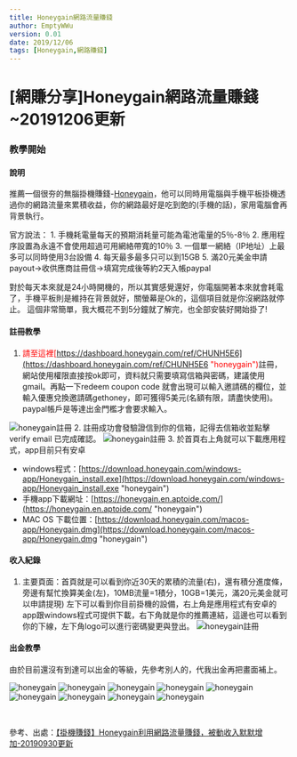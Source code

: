 ```yaml
---
title: Honeygain網路流量賺錢
author: EmptyWWu
version: 0.01
date: 2019/12/06
tags: [Honeygain,網路賺錢]
---
```


[網賺分享]Honeygain網路流量賺錢~20191206更新
===

### 教學開始
#### 說明
推薦一個很夯的無腦掛機賺錢-[Honeygain](https://dashboard.honeygain.com/ref/CHUNH5E6 "honeygain")，他可以同時用電腦與手機平板掛機透過你的網路流量來累積收益，你的網路最好是吃到飽的(手機的話)，家用電腦會再背景執行。

官方說法：
    1. 手機耗電量每天的預期消耗量可能為電池電量的5％-8％
    2. 應用程序設置為永遠不會使用超過可用網絡帶寬的10％
    3. 一個單一網絡（IP地址）上最多可以同時使用3台設備
    4. 每天最多最多只可以到15GB
    5. 滿20元美金申請payout->收供應商註冊信->填寫完成後等約2天入帳paypal
    
對於每天本來就是24小時開機的，所以其實感覺還好，你電腦開著本來就會耗電了，手機平板則是維持在背景就好，關螢幕是Ok的，這個項目就是你沒網路就停止。 
這個非常簡單，我大概花不到5分鐘就了解完，也全部安裝好開始掛了!

#### 註冊教學
1. <font color="red">請至這裡[https://dashboard.honeygain.com/ref/CHUNH5E6](https://dashboard.honeygain.com/ref/CHUNH5E6 "honeygain")</font>註冊，網站使用權限直接按ok即可，資料就只需要填寫信箱與密碼，建議使用gmail。再點一下redeem coupon code 就會出現可以輸入邀請碼的欄位，並輸入優惠兌換邀請碼gethoney，即可獲得5美元(名額有限，請盡快使用)。paypal帳戶是等達出金門檻才會要求輸入。
<!--more-->
![honeygain註冊](https://i.imgur.com/wpQxwAC.png "honeygain註冊畫面")
2. 註冊成功會發驗證信到你的信箱，記得去信箱收並點擊verify email 已完成確認。
![honeygain註冊](https://i.imgur.com/Q0EV1Vs.png "honeygain註冊")
3. 於首頁右上角就可以下載應用程式，app目前只有安卓
* windows程式：[https://download.honeygain.com/windows-app/Honeygain_install.exe](https://download.honeygain.com/windows-app/Honeygain_install.exe "honeygain")
* 手機app下載網址：[https://honeygain.en.aptoide.com/](https://honeygain.en.aptoide.com/ "honeygain")
* MAC OS 下載位置：[https://download.honeygain.com/macos-app/Honeygain.dmg](https://download.honeygain.com/macos-app/Honeygain.dmg "honeygain")



#### 收入紀錄
1. 主要頁面：首頁就是可以看到你近30天的累積的流量(右)，還有積分進度條，旁邊有幫忙換算美金(左)，10MB流量=1積分，10GB=1美元，滿20元美金就可以申請提現) 左下可以看到你目前掛機的設備，右上角是應用程式有安卓的app跟windows程式可提供下載，右下角就是你的推薦連結，這邊也可以看到你的下線，左下角logo可以進行密碼變更與登出。
![honeygain註冊](https://i.imgur.com/9CfJwtG.png "honeygain註冊")



#### 出金教學
由於目前還沒有到達可以出金的等級，先參考別人的，代我出金再把畫面補上。

![honeygain](https://i.imgur.com/sjXeo8Q.png "honeygain")
![honeygain](https://i.imgur.com/RFBcwDJ.png "honeygain")
![honeygain](https://i.imgur.com/mA0rJ3f.png "honeygain")
![honeygain](https://i.imgur.com/o0KbIVr.png "honeygain")
![honeygain](https://i.imgur.com/BdyoTzt.png "honeygain")
![honeygain](https://i.imgur.com/YBW8N1i.png "honeygain")
![honeygain](https://i.imgur.com/DwyvKBv.png "honeygain")
![honeygain](https://i.imgur.com/VAuCUrV.png "honeygain")
![honeygain](https://i.imgur.com/FJ6bW2v.png "honeygain")

<br/>



參考、出處：[【掛機賺錢】Honeygain利用網路流量賺錢，被動收入默默增加-20190930更新](https://i1.wp.com/iearn.tw/wp-content/uploads/2019/06/Honeygain%E5%B8%B8%E8%A6%8B%E5%95%8F%E9%A1%8C.png?w=1920&ssl=1 "iearn.tw")

